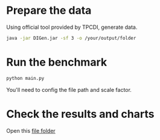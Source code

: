 # Prepare the data
Using official tool provided by TPCDI, generate data.
```bash
java -jar DIGen.jar -sf 3 -o /your/output/folder
```

# Run the benchmark
```bash
python main.py
```
You'll need to config the file path and scale factor.

# Check the results and charts
Open this [file folder](https://github.com/facingfrost/tpcdi-duckdb/tree/main/visualization)
